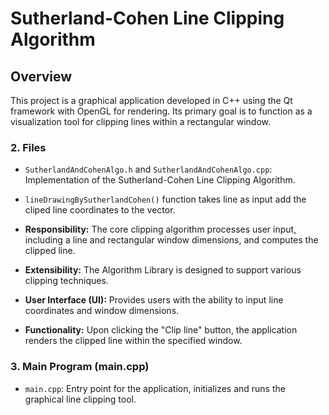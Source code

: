 # Sutherland-Cohen Line Clipping Algorithm
 
## Overview
This project is a graphical application developed in C++ using the Qt framework with OpenGL for rendering. Its primary goal is to function as a visualization tool for clipping lines within a rectangular window. 
 

### 2. Files
   - `SutherlandAndCohenAlgo.h` and `SutherlandAndCohenAlgo.cpp`: Implementation of the Sutherland-Cohen Line Clipping Algorithm.

   - `lineDrawingBySutherlandCohen()` function takes line as input add the cliped line coordinates to the vector.
 
   - **Responsibility:** The core clipping algorithm processes user input, including a line and rectangular window dimensions, and computes the clipped line.
 
   - **Extensibility:** The Algorithm Library is designed to support various clipping techniques.
 
   - **User Interface (UI):** Provides users with the ability to input line coordinates and window dimensions.
   
   - **Functionality:** Upon clicking the "Clip line" button, the application renders the clipped line within the specified window.
 
### 3. Main Program (main.cpp)
   - `main.cpp`: Entry point for the application, initializes and runs the graphical line clipping tool.
